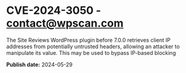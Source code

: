 # CVE-2024-3050 - contact@wpscan.com

The Site Reviews WordPress plugin before 7.0.0 retrieves client IP addresses from potentially untrusted headers, allowing an attacker to manipulate its value. This may be used to bypass IP-based blocking

**Publish date:** 2024-05-29

